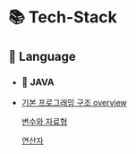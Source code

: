 # :books: Tech-Stack

## :orange_book:   Language
- ### :ledger: JAVA
- [기본 프로그래밍 구조 overview](https://github.com/LeeJin0527/Tech_Stack/blob/main/%EA%B8%B0%EB%B3%B8%20%ED%94%84%EB%A1%9C%EA%B7%B8%EB%9E%98%EB%B0%8D%20%EA%B5%AC%EC%A1%B0/Overview.md)

    [변수와 자료형](https://github.com/LeeJin0527/Tech_Stack/blob/main/%EA%B8%B0%EB%B3%B8%20%ED%94%84%EB%A1%9C%EA%B7%B8%EB%9E%98%EB%B0%8D%20%EA%B5%AC%EC%A1%B0/%EB%B3%80%EC%88%98%EC%99%80%20%EC%9E%90%EB%A3%8C%ED%98%95.md)

    [연산자](https://github.com/LeeJin0527/Tech_Stack/blob/main/%EA%B8%B0%EB%B3%B8%20%ED%94%84%EB%A1%9C%EA%B7%B8%EB%9E%98%EB%B0%8D%20%EA%B5%AC%EC%A1%B0/%EC%97%B0%EC%82%B0%EC%9E%90.md)
